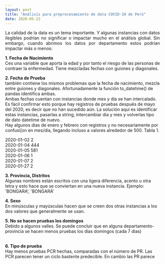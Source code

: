 ```yaml
---
layout: post
title: "Análisis para preprocesamiento de data COVID-19 de Perú"
date: 2020-05-22
---
```

<p align="justify">
La calidad de la data es un tema importante. Y algunas instancias con datos ilegibles podrían no significar o impactar mucho en el análisis global. Sin embargo, cuando abrimos los datos por departamento estos podrían impactar más o menos:<br/>

<b>1. Fecha de Nacimiento</b><br/>
Ces una variable que aporta la edad y por tanto el riesgo de las personas de contraer la enfermedad. Tiene mezcladas fechas con guiones y diagonales.<br/>

<b>2. Fecha de Prueba</b><br/>
también contiene los mismos problemas que la fecha de nacimiento, mezcla entre guiones y diagonales. Afortunadamente la función to_datetime() de pandas identifica ambas.<br/>
Ambas fechas cuentan con instancias donde mes y día se han intercalado. Es fácil confirmar esto porque hay registros de pruebas después de mayo del 2020, es decir que no han sucedido aún. La solución aquí es identificar estas instancias, pasarlas a string, intercambiar dia y mes y volverlas tipo de dato datetime de nuevo.<br/>
Hay algunos dias de enero y febrero con registros y no necesariamente por confusi[on en mes/dia, llegando incluso a valores alrededor de 500. Tabla 1.<br/>

2020-01-02	  2<br/>
2020-01-04	444<br/>
2020-01-05	581<br/>
2020-01-06	  1<br/>
2020-01-07	  2<br/>
2020-01-27	  2<br/>

<b>3. Provincia, Distritos</b><br/>
Algunas nombres están escritos con una ligera diferencia, acento u otra letra y esto hace que se conviertan en una nueva instancia. Ejemplo: 'BONGARA', 'BONGARÁ'<br/>

<b>4. Sexo</b><br/>
En minúsculas y mayúsculas hacen que se creen dos otras instancias a los dos valores que generalmente se usan.<br/>

<b>5. No se hacen pruebas los domingos</b><br/>
Debido a algunos valles. Se puede concluir que en alguna departamento-provincia se hacen menos pruebas los días domingos (cada 7 dias)<br/>

<br/>
<b>6. Tipo de prueba</b><br/>
Hay menos pruebas PCR hechas, comparadas con el número de PR. Las PCR parecen tener un ciclo bastente predecible. En cambio las PR parece<br/>

</p>
